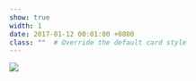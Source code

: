 ```yaml
---
show: true
width: 1
date: 2017-01-12 00:01:00 +0800
class: ""  # Override the default card style
---
```

<div>
<img src="{{ 'assets/images/badges/SIT.png' | relative_url }}" class="img-fluid rounded-xl" >
</div>